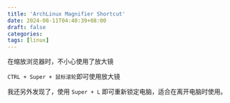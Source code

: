 ```yaml
---
title: 'ArchLinux Magnifier Shortcut'
date: 2024-08-11T04:40:39+08:00
draft: false
categories:
tags: [linux]
---
```


在缩放浏览器时，不小心使用了放大镜

`CTRL + Super + 鼠标滚轮`即可使用放大镜

我还另外发现了，使用 `Super + L` 即可重新锁定电脑，适合在离开电脑时使用。
